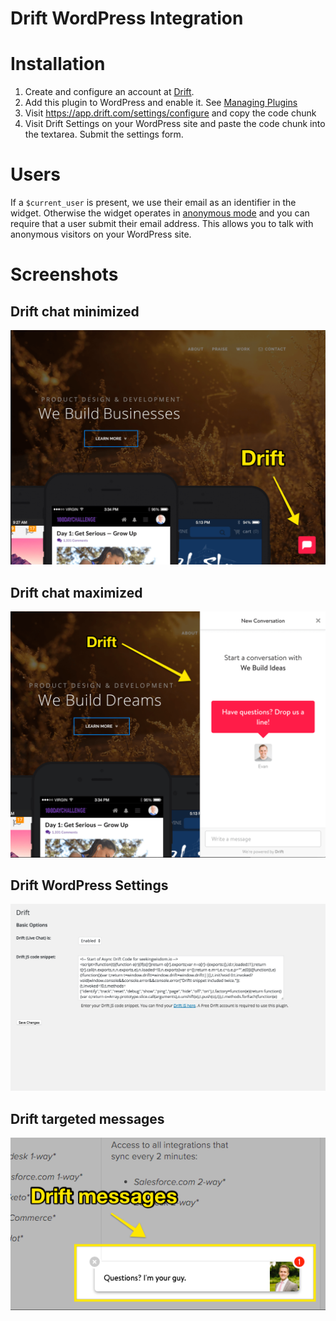 # Drift WordPress Integration

# Installation

1. Create and configure an account at [Drift](http://www.drift.com).
2. Add this plugin to WordPress and enable it. See [Managing Plugins](https://codex.wordpress.org/Managing_Plugins)
3. Visit https://app.drift.com/settings/configure and copy the code chunk
4. Visit Drift Settings on your WordPress site and paste the code chunk into the textarea. Submit the settings form.

# Users

If a `$current_user` is present, we use their email as an identifier in the widget.
Otherwise the widget operates in [anonymous mode](https://www.drift.com/live-chat) and you can require that a user submit their email address. This allows you to talk with anonymous visitors on your WordPress site.

# Screenshots
## Drift chat minimized
![Drift chat minimized](https://raw.githubusercontent.com/Driftt/drift-wordpress/master/screenshot-1.png)

## Drift chat maximized
![Drift chat maximized](https://raw.githubusercontent.com/Driftt/drift-wordpress/master/screenshot-2.png)

## Drift WordPress Settings
![Drift WordPress Settings](https://raw.githubusercontent.com/Driftt/drift-wordpress/master/screenshot-3.png)

## Drift targeted messages
![Drift targeted messages](https://raw.githubusercontent.com/Driftt/drift-wordpress/master/screenshot-4.png)
